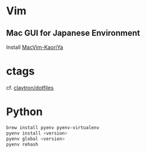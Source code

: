 # Vim

## Mac GUI for Japanese Environment

Install [MacVim-KaoriYa](https://github.com/splhack/macvim-kaoriya)

# ctags

cf. [claytron/dotfiles](https://github.com/claytron/dotfiles/blob/master/.ctags)

# Python

```sh
brew install pyenv pyenv-virtualenv
pyenv install <version>
pyenv global <version>
pyenv rehash
```
